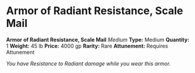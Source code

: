# Armor of Radiant Resistance, Scale Mail

**Armor of Radiant Resistance, Scale Mail**
_Medium_
**Type:** Medium
**Quantity:** 1
**Weight:** 45 lb
**Price:** 4000 gp
**Rarity:** Rare
**Attunement:** Requires Attunement

*You have Resistance to Radiant damage while you wear this armor.*